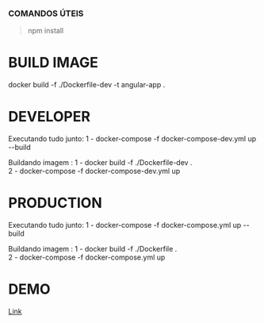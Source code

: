 ### COMANDOS ÚTEIS ###
> npm install


# BUILD IMAGE

docker build -f ./Dockerfile-dev -t angular-app .

# DEVELOPER

Executando tudo junto:
1 - docker-compose -f docker-compose-dev.yml up --build

Buildando imagem : 
1 - docker build -f ./Dockerfile-dev .   
2 - docker-compose -f docker-compose-dev.yml up 

# PRODUCTION

Executando tudo junto:
1 - docker-compose -f docker-compose.yml up --build

Buildando imagem : 
1 - docker build -f ./Dockerfile .   
2 - docker-compose -f docker-compose.yml up 

# DEMO

[Link](https://servidor-mourateste.herokuapp.com/)